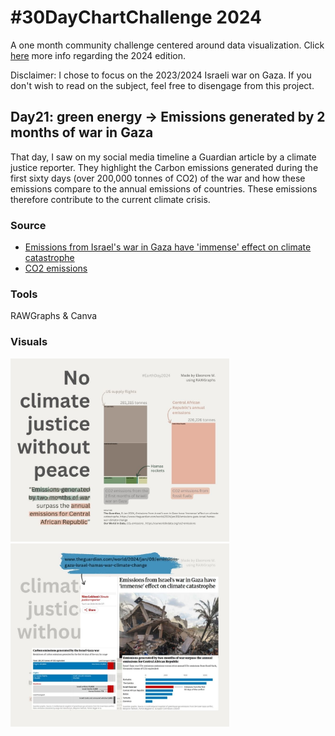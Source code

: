 # #30DayChartChallenge 2024

A one month community challenge centered around data visualization.
Click [here](https://github.com/30DayChartChallenge/Edition2024) more info regarding the 2024 edition.

Disclaimer: I chose to focus on the 2023/2024 Israeli war on Gaza. If you don't wish to read on the subject, feel free to disengage from this project.

## Day21: green energy -> Emissions generated by 2 months of war in Gaza
That day, I saw on my social media timeline a Guardian article by a climate justice reporter. They highlight the Carbon emissions generated during the first sixty days (over 200,000 tonnes of CO2) of the war and how these emissions compare to the annual emissions of countries. These emissions therefore contribute to the current climate crisis.

### Source
* [Emissions from Israel's war in Gaza have 'immense' effect on climate catastrophe](https://www.theguardian.com/world/2024/jan/09/emissions-gaza-israel-hamas-war-climate-change)
* [CO2 emissions](https://ourworldindata.org/co2-emissions)

### Tools
RAWGraphs & Canva

### Visuals
<div>
<img src="emissions-military-gaza-strip/slide1.jpg" alt="No climate justice without peace, treemap / bar charts" width="350"/>
<img src="emissions-military-gaza-strip/slide2.jpg" alt="No climate justice without peace, sources / info" width="350"/>
</div>

